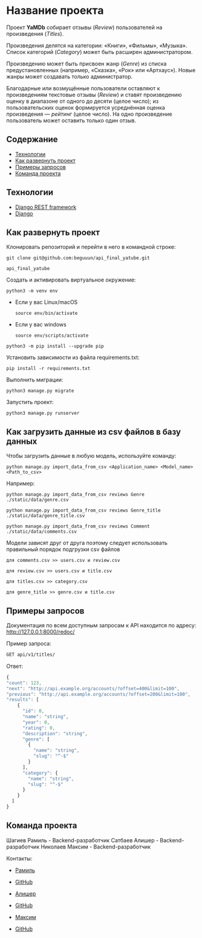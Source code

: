# Название проекта
Проект **YaMDb** собирает отзывы (*Review*) пользователей на произведения (*Titles*).

Произведения делятся на категории: «Книги», «Фильмы», «Музыка». Список категорий (*Category*) может быть расширен администратором.

Произведению может быть присвоен жанр (*Genre*) из списка предустановленных (например, «Сказка», «Рок» или «Артхаус»). Новые жанры может создавать только администратор.

Благодарные или возмущённые пользователи оставляют к произведениям текстовые отзывы (*Review*) и ставят произведению оценку в диапазоне от одного до десяти (целое число); из пользовательских оценок формируется усреднённая оценка произведения — *рейтинг* (целое число). На одно произведение пользователь может оставить только один отзыв.

## Содержание
- [Технологии](#технологии)
- [Как развернуть проект](#как-развернуть-проект)
- [Примеры запросов](#примеры-запросов)
- [Команда проекта](#команда-проекта)


## Технологии
- [Django REST framework](https://www.django-rest-framework.org/)
- [Django](https://www.djangoproject.com/)


## Как развернуть проект
Клонировать репозиторий и перейти в него в командной строке:

```
git clone git@github.com:beguuun/api_final_yatube.git
```

```
api_final_yatube
```

Cоздать и активировать виртуальное окружение:

```
python3 -m venv env
```

* Если у вас Linux/macOS

    ```
    source env/bin/activate
    ```

* Если у вас windows

    ```
    source env/scripts/activate
    ```

```
python3 -m pip install --upgrade pip
```

Установить зависимости из файла requirements.txt:

```
pip install -r requirements.txt
```

Выполнить миграции:

```
python3 manage.py migrate
```

Запустить проект:

```
python3 manage.py runserver
```


## Как загрузить данные из csv файлов в базу данных

Чтобы загрузить данные в любую модель, используйте команду:
```
python manage.py import_data_from_csv <Application_name> <Model_name> <Path_to_csv>
```

Например:
```
python manage.py import_data_from_csv reviews Genre ./static/data/genre.csv

python manage.py import_data_from_csv reviews Genre_title ./static/data/genre_title.csv

python manage.py import_data_from_csv reviews Comment ./static/data/comments.csv
```

Модели зависят друг от друга поэтому следует использовать правильный порядок подгрузки csv файлов
```
для comments.csv >> users.csv и review.csv

для review.csv >> users.csv и title.csv

для titles.csv >> category.csv

для genre_title >> genre.csv и title.csv
```
## Примеры запросов
Документация по всем доступным запросам к API находится по адресу: http://127.0.0.1:8000/redoc/

Пример запроса:
```sh
GET api/v1/titles/
```

Ответ:
```typescript
{
"count": 123,
"next": "http://api.example.org/accounts/?offset=400&limit=100",
"previous": "http://api.example.org/accounts/?offset=200&limit=100",
"results": [
    {
      "id": 0,
      "name": "string",
      "year": 0,
      "rating": 0,
      "description": "string",
      "genre": [
        {
          "name": "string",
          "slug": "^-$"
        }
      ],
      "category": {
        "name": "string",
        "slug": "^-$"
      }
    }
  ]
}
```

## Команда проекта
Шагиев Рамиль - Backend-разработчик
Сатбаев Алишер - Backend-разработчик
Николаев Максим - Backend-разработчик

Контакты:
- [Рамиль](https://t.me/beguuun)
- [GitHub](https://github.com/beguuun/)

- [Алишер](https://t.me/Sorryiam1ate)
- [GitHub](https://github.com/Sorryiam1ate)

- [Максим](https://t.me/maxim_zlodey000)
- [GitHub](https://github.com/Maxim-Nikolaev-76)